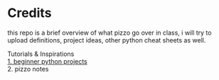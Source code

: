 <html> 
<head> 
<h1> Credits </h1>
</head>
<body>
<p> this repo is a brief overview of what pizzo go over in class, i will try to upload definitions, project ideas, 
  other python cheat sheets as well.
<p> Tutorials & Inspirations
<a href="https://www.youtube.com/watch?v=DLn3jOsNRVE" a>
<br>
1. beginner python projects </a>
<br>
2. pizzo notes 
<p/>
</body>
</html>
